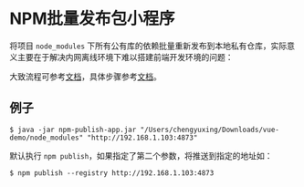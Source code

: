 # NPM批量发布包小程序

将项目 `node_modules` 下所有公有库的依赖批量重新发布到本地私有仓库，实际意义主要在于解决内网离线环境下难以搭建前端开发环境的问题：

大致流程可参考[文档](NPM_OFFLINE_CONFIG.md)，具体步骤参考[文档](NPM_OFFLINE_DEPLOY.md)。

## 例子

```shell
$ java -jar npm-publish-app.jar "/Users/chengyuxing/Downloads/vue-demo/node_modules" "http://192.168.1.103:4873"
```

默认执行 `npm publish`，如果指定了第二个参数，将推送到指定的地址如：

```shell
$ npm publish --registry http://192.168.1.103:4873
```
